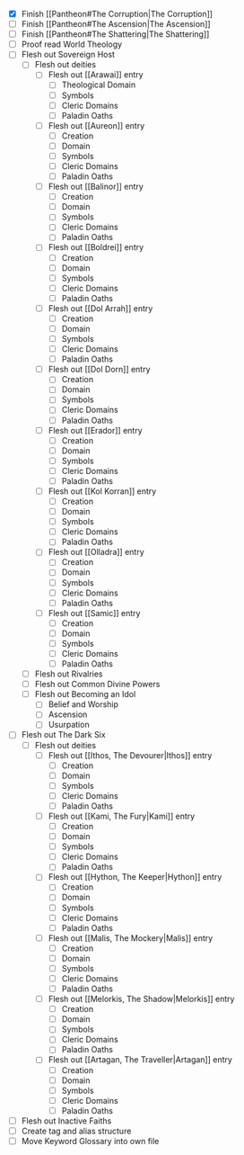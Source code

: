 - [x] Finish [[Pantheon#The Corruption|The Corruption]]
- [ ] Finish [[Pantheon#The Ascension|The Ascension]]
- [ ] Finish [[Pantheon#The Shattering|The Shattering]]
- [ ] Proof read World Theology
- [ ] Flesh out Sovereign Host
	- [ ] Flesh out deities
		- [ ] Flesh out [[Arawai]] entry
			- [ ] Theological Domain
			- [ ] Symbols
			- [ ] Cleric Domains
			- [ ] Paladin Oaths
		- [ ] Flesh out [[Aureon]] entry
			- [ ] Creation
			- [ ] Domain
			- [ ] Symbols
			- [ ] Cleric Domains
			- [ ] Paladin Oaths
		- [ ] Flesh out [[Balinor]] entry
			- [ ] Creation
			- [ ] Domain
			- [ ] Symbols
			- [ ] Cleric Domains
			- [ ] Paladin Oaths
		- [ ] Flesh out [[Boldrei]] entry
			- [ ] Creation
			- [ ] Domain
			- [ ] Symbols
			- [ ] Cleric Domains
			- [ ] Paladin Oaths
		- [ ] Flesh out [[Dol Arrah]] entry
			- [ ] Creation
			- [ ] Domain
			- [ ] Symbols
			- [ ] Cleric Domains
			- [ ] Paladin Oaths
		- [ ] Flesh out [[Dol Dorn]] entry
			- [ ] Creation
			- [ ] Domain
			- [ ] Symbols
			- [ ] Cleric Domains
			- [ ] Paladin Oaths
		- [ ] Flesh out [[Erador]] entry
			- [ ] Creation
			- [ ] Domain
			- [ ] Symbols
			- [ ] Cleric Domains
			- [ ] Paladin Oaths
		- [ ] Flesh out [[Kol Korran]] entry
			- [ ] Creation
			- [ ] Domain
			- [ ] Symbols
			- [ ] Cleric Domains
			- [ ] Paladin Oaths
		- [ ] Flesh out [[Olladra]] entry
			- [ ] Creation
			- [ ] Domain
			- [ ] Symbols
			- [ ] Cleric Domains
			- [ ] Paladin Oaths
		- [ ] Flesh out [[Samic]] entry
			- [ ] Creation
			- [ ] Domain
			- [ ] Symbols
			- [ ] Cleric Domains
			- [ ] Paladin Oaths
	- [ ] Flesh out Rivalries
	- [ ] Flesh out Common Divine Powers
	- [ ] Flesh out Becoming an Idol
		- [ ] Belief and Worship
		- [ ] Ascension
		- [ ] Usurpation
- [ ] Flesh out The Dark Six
	- [ ] Flesh out deities
		- [ ] Flesh out [[Ithos, The Devourer|Ithos]] entry
			- [ ] Creation
			- [ ] Domain
			- [ ] Symbols
			- [ ] Cleric Domains
			- [ ] Paladin Oaths
		- [ ] Flesh out [[Kami, The Fury|Kami]] entry
			- [ ] Creation
			- [ ] Domain
			- [ ] Symbols
			- [ ] Cleric Domains
			- [ ] Paladin Oaths
		- [ ] Flesh out [[Hython, The Keeper|Hython]] entry
			- [ ] Creation
			- [ ] Domain
			- [ ] Symbols
			- [ ] Cleric Domains
			- [ ] Paladin Oaths
		- [ ] Flesh out [[Malis, The Mockery|Malis]] entry
			- [ ] Creation
			- [ ] Domain
			- [ ] Symbols
			- [ ] Cleric Domains
			- [ ] Paladin Oaths
		- [ ] Flesh out [[Melorkis, The Shadow|Melorkis]] entry
			- [ ] Creation
			- [ ] Domain
			- [ ] Symbols
			- [ ] Cleric Domains
			- [ ] Paladin Oaths
		- [ ] Flesh out [[Artagan, The Traveller|Artagan]] entry
			- [ ] Creation
			- [ ] Domain
			- [ ] Symbols
			- [ ] Cleric Domains
			- [ ] Paladin Oaths
- [ ] Flesh out Inactive Faiths
- [ ] Create tag and alias structure
- [ ] Move Keyword Glossary into own file